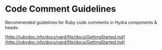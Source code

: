 # Code Comment Guidelines

Recommended guidelines for Ruby code comments in Hydra components & heads:

[http://rubydoc.info/docs/yard/file/docs/GettingStarted.md](http://rubydoc.info/docs/yard/file/docs/GettingStarted.md)
